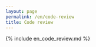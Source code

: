 ```yaml
---
layout: page
permalink: /en/code-review
title: Code review
---
```


{% include en_code_review.md %}
